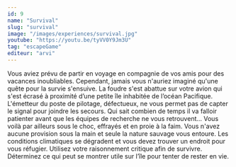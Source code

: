```yaml
---
id: 9
name: "Survival"
slug: "survival"
image: "/images/experiences/survival.jpg"
youtube: "https://youtu.be/tyVV0Y9Jm3U"
tag: "escapeGame"
editeur: "arvi"
---
```


Vous aviez prévu de partir en voyage en compagnie de vos amis pour des vacances inoubliables. Cependant, jamais vous n'auriez imaginé qu'une quête pour la survie s'ensuive. La foudre s'est abattue sur votre avion qui s'est écrasé à proximité d’une petite île inhabitée de l’océan Pacifique. L'émetteur du poste de pilotage, défectueux, ne vous permet pas de capter le signal pour joindre les secours. Qui sait combien de temps il va falloir patienter avant que les équipes de recherche ne vous retrouvent... Vous voilà par ailleurs sous le choc, effrayés et en proie à la faim. Vous n'avez aucune provision sous la main et seule la nature sauvage vous entoure. Les conditions climatiques se dégradent et vous devez trouver un endroit pour vous réfugier. Utilisez votre raisonnement critique afin de survivre. Déterminez ce qui peut se montrer utile sur l’île pour tenter de rester en vie.
